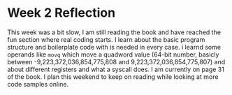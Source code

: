 # Week 2 Reflection
This week was a bit slow, I am still reading the book and have reached the fun section where real coding starts.
I learn about the basic program structure and boilerplate code with is needed in every case. i learnd some operands like ```movq```
which move a quadword value (64-bit number, basicly between -9,223,372,036,854,775,808 and 9,223,372,036,854,775,807) and about different
registers and what a syscall does. I am currently on page 31 of the book. I plan this weekend to keep on reading while looking at more code samples online.
